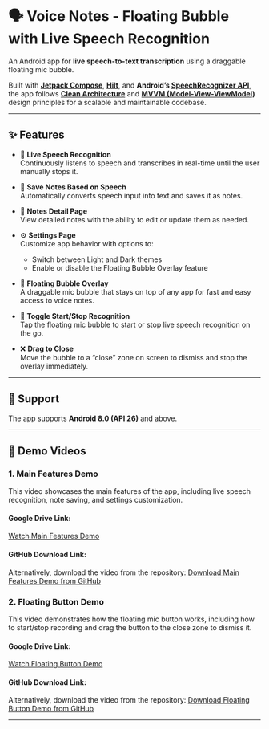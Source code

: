 # 🗣️ Voice Notes - Floating Bubble with Live Speech Recognition

An Android app for **live speech-to-text transcription** using a draggable floating mic bubble.

Built with **[Jetpack Compose](https://developer.android.com/jetpack/compose)**, **[Hilt](https://developer.android.com/training/dependency-injection/hilt-android)**, and **Android’s [SpeechRecognizer API](https://developer.android.com/reference/android/speech/SpeechRecognizer)**, the app follows **[Clean Architecture]([https://proandroiddev.com/the-clean-architecture-android-tutorial-for-beginners-8b6b9427b6f5](https://medium.com/@nileshjarad/clean-architecture-in-android-and-some-thoughts-1a9707e3761d))** and **[MVVM (Model-View-ViewModel)](https://developer.android.com/jetpack/guide#recommended-app-arch)** design principles for a scalable and maintainable codebase.

---

## ✨ Features

- 🎤 **Live Speech Recognition**  
  Continuously listens to speech and transcribes in real-time until the user manually stops it.

- 📝 **Save Notes Based on Speech**  
  Automatically converts speech input into text and saves it as notes.

- 📄 **Notes Detail Page**  
  View detailed notes with the ability to edit or update them as needed.

- ⚙️ **Settings Page**  
  Customize app behavior with options to:
  - Switch between Light and Dark themes
  - Enable or disable the Floating Bubble Overlay feature

- 🫧 **Floating Bubble Overlay**  
  A draggable mic bubble that stays on top of any app for fast and easy access to voice notes.

- 🔄 **Toggle Start/Stop Recognition**  
  Tap the floating mic bubble to start or stop live speech recognition on the go.

- ❌ **Drag to Close**  
  Move the bubble to a “close” zone on screen to dismiss and stop the overlay immediately.

---

## 📱 Support

The app supports **Android 8.0 (API 26)** and above.

---

## 🎥 Demo Videos

### 1. Main Features Demo
This video showcases the main features of the app, including live speech recognition, note saving, and settings customization.

#### Google Drive Link:
[Watch Main Features Demo](https://drive.google.com/file/d/1J-NBO-dNSi2T3tDDO5V6zh1j2y74SsoO/view?usp=sharing)

#### GitHub Download Link:
Alternatively, download the video from the repository:
[Download Main Features Demo from GitHub](https://github.com/deeppandya/VoiceNotes/blob/master/videos/screen-20250513-054959.mp4)

### 2. Floating Button Demo
This video demonstrates how the floating mic button works, including how to start/stop recording and drag the button to the close zone to dismiss it.

#### Google Drive Link:
[Watch Floating Button Demo](https://drive.google.com/file/d/1IzovZ14LjKqqoYm2nMOxLuqjSMPmdve0/view?usp=sharing)

#### GitHub Download Link:
Alternatively, download the video from the repository:
[Download Floating Button Demo from GitHub](https://github.com/deeppandya/VoiceNotes/blob/master/videos/screen-20250513-055544.mp4)

---
